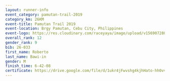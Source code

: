```yaml
---
layout: runner-info 
event_category: pamutan-trail-2019 
category_km: 26KM 
event-title: Pamutan Trail 2019 
event-location: Brgy Pamutan, Cebu City, Philippines 
event-logo: https://res.cloudinary.com/raceyaya/image/upload/v1569072806/logo/pamutan-trail_d8abrj.jpg 
overall_rank: 12
gender_rank: 9
bib: 26-033
first_name: Roberto
last_name: Bawi-in
gender: M
finish_time: 6-42-08
certificate: https://drive.google.com/file/d/1ukr4jFwvshg4kjhHato-hh0vv1pJw-c4/view?usp=sharing
---
```

